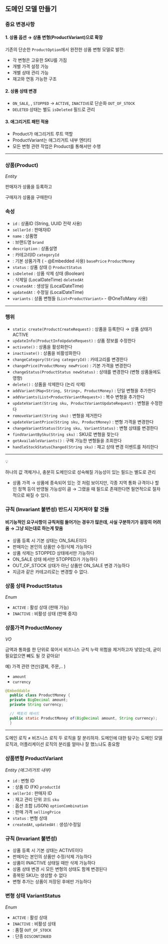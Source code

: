 ## 도메인 모델 만들기
### 중요 변경사항
#### 1. 상품 옵션 → 상품 변형(ProductVariant)으로 확장
기존의 단순한 `ProductOption`에서 완전한 상품 변형 모델로 발전:
- 각 변형은 고유한 SKU를 가짐
- 개별 가격 설정 가능
- 개별 상태 관리 가능
- 재고와 연동 가능한 구조

#### 2. 상품 상태 변경
- `ON_SALE`, , `STOPPED` → `ACTIVE`, `INACTIVE`로 단순화 `OUT_OF_STOCK`
- `DELETED` 상태는 별도 `isDeleted` 필드로 관리

#### 3. 애그리거트 패턴 적용
- Product가 애그리거트 루트 역할
- ProductVariant는 애그리거트 내부 엔티티
- 모든 변형 관련 작업은 Product를 통해서만 수행
---
### 상품(Product)

*Entity*

판매자가 상품을 등록하고

구매자가 상품을 구매한다

### 속성

- `id` : 상품ID (String, UUID 전략 사용)
- `sellerId` : 판매자ID
- `name` : 상품명
- : 브랜드명 `brand`
- `description` : 상품설명
- : 카테고리ID `categoryId`
- : 기본 상품가격 ( - @Embedded 사용) `basePrice` `ProductMoney`
- `status` : 상품 상태 () `ProductStatus`
- `isDeleted` : 상품 삭제 상태 (Boolean)
- : 삭제일 (LocalDateTime) `deletedAt`
- `createdAt` : 생성일 (LocalDateTime)
- `updatedAt` : 수정일 (LocalDateTime)
- `variants` : 상품 변형들 (`List<ProductVariant>` - @OneToMany 사용)
---
### 행위

- `static create(ProductCreateRequest)` : 상품을 등록한다 → 상품 상태가 ACTIVE
- `updateInfo(ProductInfoUpdateRequest)` : 상품 정보를 수정한다
- `activate()` : 상품을 활성화한다
- `inactivate()` : 상품을 비활성화한다
- `changeCategory(String categoryId)` : 카테고리를 변경한다
- `changePrice(ProductMoney newPrice)` : 기본 가격을 변경한다
- `changeStatus(ProductStatus newStatus)` : 상태를 변경한다 (변형 상품들에도 영향)
- `delete()` : 상품을 삭제한다 (논리 삭제)
- `addVariant(Map<String, String>, ProductMoney)` : 단일 변형을 추가한다
- `addVariants(List<ProductVariantRequest>)` : 복수 변형을 추가한다
- `updateVariant(String sku, ProductVariantUpdateRequest)` : 변형을 수정한다
- `removeVariant(String sku)` : 변형을 제거한다
- `updateVariantPrice(String sku, ProductMoney)` : 변형 가격을 변경한다
- `changeVariantStatus(String sku, VariantStatus)` : 변형 상태를 변경한다
- `findVariantBySku(String sku)` : SKU로 변형을 찾는다
- `getAvailableVariants()` : 구매 가능한 변형들을 조회한다
- `handleStockStatusChanged(String sku)` : 재고 상태 변경 이벤트를 처리한다


---

<aside>
💡

하나의 값 객체거나, 충분히 도메인으로 성숙해질 가능성이 있는 필드는 별도로 관리

- 상품 가격 → 상품에 종속되어 있는 것 처럼 보이지만, 각종 지역 통화 규격이나 할인 정책 등이 반영될 가능성이 큼
  → 그랬을 때 필드로 존재한다면 필연적으로 절차적으로 짜질 수 있다.
</aside>

### 규칙 (Invariant 불변성) 반드시 지켜져야 할 것들
#### 비기능적인 요구사항이 규칙처럼 들어가는 경우가 많은데, 사실 구분하기가 굉장히 어려움 → 그냥 되는대로 하는게 맞음

- 상품 등록 시 기본 상태는 ON_SALE이다
- 판매자는 본인의 상품만 수정/삭제 가능하다
- 상품 삭제는 STOPPED 상태에서만 가능하다
- ON_SALE 상태 에서만 STOPPED가 가능하다
- OUT_OF_STOCK 상태가 아닌 상품만 ON_SALE 변경 가능하다
- 지금과 같은 카테고리로는 변경할 수 없다.

### 상품 상태 ProductStatus
_Enum_
- `ACTIVE` : 활성 상태 (판매 가능)
- `INACTIVE` : 비활성 상태 (판매 중지)

### 상품가격 ProductMoney

*VO*

금액과 통화를 한 단위로 묶어서 비즈니스 규칙 누락 위험을 제거하고자 넣었는데, 굳이 필요없으면 뺴도 될 것 같아요!

예) 가격 관련 연산(결제, 주문,.. )

- `amount`
- `currency`

```java
@Embeddable
  public class ProductMoney {
  private BigDecimal amount;
  private String currency;

  // 팩토리 메서드
  public static ProductMoney of(BigDecimal amount, String currency);
  }
```
---

도메인 로직 ≠ 비즈니스 로직
두 로직을 잘 분리하자.
도메인에 대한 탐구는 도메인 모델 로직과, 어플리케이션 로직의 분리를 얼마나 잘 했느냐도 중요함

### 상품변형 ProductVariant
_Entity (애그리거트 내부)_
- `id` : 변형 ID
- : 상품 ID (FK) `productId`
- `sellerId` : 판매자 ID
- : 재고 관리 단위 코드 `sku`
- : 옵션 조합 (JSON) `optionCombination`
- : 판매 가격 `sellingPrice`
- `status` : 변형 상태
- `createdAt`, `updatedAt` : 생성/수정일

### 규칙 (Invariant 불변성)
- 상품 등록 시 기본 상태는 ACTIVE이다
- 판매자는 본인의 상품만 수정/삭제 가능하다
- 상품이 INACTIVE 상태일 때만 삭제 가능하다
- 상품 상태 변경 시 모든 변형의 상태도 함께 변경된다
- 중복된 SKU는 생성할 수 없다
- 변형 추가는 상품이 저장된 후에만 가능하다

### 변형 상태 VariantStatus
_Enum_
- `ACTIVE` : 활성 상태
- `INACTIVE` : 비활성 상태
- : 품절 `OUT_OF_STOCK`
- : 단종 `DISCONTINUED`